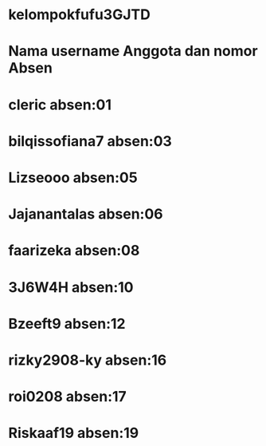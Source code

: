 # kelompokfufu3GJTD
# Nama username Anggota dan nomor Absen
# cleric absen:01
# bilqissofiana7 absen:03 
# Lizseooo absen:05
# Jajanantalas absen:06
# faarizeka absen:08
# 3J6W4H absen:10 
# Bzeeft9 absen:12 
# rizky2908-ky absen:16
# roi0208 absen:17
# Riskaaf19 absen:19
